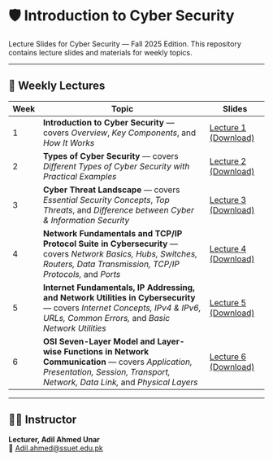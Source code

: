 # 🛡️ Introduction to Cyber Security  
Lecture Slides for Cyber Security — Fall 2025 Edition.
This repository contains lecture slides and materials for weekly topics.

---

## 📅 Weekly Lectures

| Week | Topic | Slides |
|------|--------|---------|
| 1 | **Introduction to Cyber Security** — covers *Overview*, *Key Components*, and *How It Works* | [Lecture 1 (Download)](https://raw.githubusercontent.com/AdilAhmedunar/Introduction-to-Cyber-Security--./main/Week_01_Lectures/Lecture1_Introduction_to_CyberSecurity.pptx) |
| 2 | **Types of Cyber Security** — covers *Different Types of Cyber Security with Practical Examples* | [Lecture 2 (Download)](https://raw.githubusercontent.com/AdilAhmedunar/Introduction-to-Cyber-Security--./main/Week_01_Lectures/Lecture2_Types_of_CyberSecurity.pptx) |
| 3 | **Cyber Threat Landscape** — covers *Essential Security Concepts*, *Top Threats*, and *Difference between Cyber & Information Security* | [Lecture 3 (Download)](https://raw.githubusercontent.com/AdilAhmedunar/Introduction-to-Cyber-Security--./main/Week_01_Lectures/Lecture3_Cyber_Threat_Landscape.pptx) |
| 4 | **Network Fundamentals and TCP/IP Protocol Suite in Cybersecurity** — covers *Network Basics, Hubs, Switches, Routers, Data Transmission, TCP/IP Protocols,* and *Ports* | [Lecture 4 (Download)](https://raw.githubusercontent.com/AdilAhmedunar/Introduction-to-Cyber-Security--./main/Week_02_Lectures/Lecture%20%23%2004%20Network%20Fundamentals%20and%20TCPIP%20Protocol%20Suite%20in%20Cybersecurity.pptx) |
| 5 | **Internet Fundamentals, IP Addressing, and Network Utilities in Cybersecurity** — covers *Internet Concepts, IPv4 & IPv6, URLs, Common Errors,* and *Basic Network Utilities* | [Lecture 5 (Download)](https://raw.githubusercontent.com/AdilAhmedunar/Introduction-to-Cyber-Security--./main/Week_02_Lectures/Lecture%20%23%2005%20Internet%20Fundamentals%2C%20IP%20Addressing%2C%20and%20Network%20Utilities.pptx) |
| 6 | **OSI Seven-Layer Model and Layer-wise Functions in Network Communication** — covers *Application, Presentation, Session, Transport, Network, Data Link,* and *Physical Layers* | [Lecture 6 (Download)](https://raw.githubusercontent.com/AdilAhmedunar/Introduction-to-Cyber-Security--./main/Week_02_Lectures/Lecture%20%23%2006%20OSI%20Seven-Layer%20Model.pptx) |

---

## 👨‍🏫 Instructor
**Lecturer, Adil Ahmed Unar**  
📧 [Adil.ahmed@ssuet.edu.pk](mailto:Adil.ahmed@ssuet.edu.pk)
